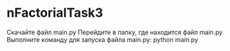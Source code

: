 # nFactorialTask3
Скачайте файл main.py
Перейдите в папку, где находится файл main.py
Выполните команду для запуска файла main.py: python main.py
